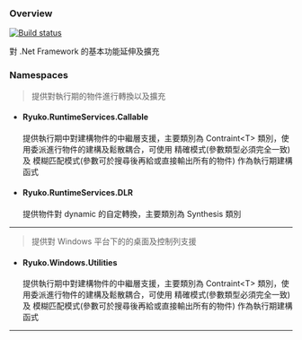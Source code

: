 ﻿### Overview

[![Build status](https://ci.appveyor.com/api/projects/status/q61qn3928e9y8akx?svg=true)](https://ci.appveyor.com/project/0x0001F36D/Ryuko-runtimeservices)

對 .Net Framework 的基本功能延伸及擴充


### Namespaces
    
> 提供對執行期的物件進行轉換以及擴充  

  - #### Ryuko.RuntimeServices.Callable 
    提供執行期中對建構物件的中繼層支援，主要類別為 Contraint\<T> 類別，使用委派進行物件的建構及鬆散耦合，可使用 精確模式(參數類型必須完全一致) 
及 模糊匹配模式(參數可於搜尋後再給或直接輸出所有的物件) 作為執行期建構函式

  - #### Ryuko.RuntimeServices.DLR
    提供物件對 dynamic 的自定轉換，主要類別為 Synthesis 類別
<hr>

> 提供對 Windows 平台下的的桌面及控制列支援

  - #### Ryuko.Windows.Utilities 
    提供執行期中對建構物件的中繼層支援，主要類別為 Contraint\<T> 類別，使用委派進行物件的建構及鬆散耦合，可使用 精確模式(參數類型必須完全一致) 
及 模糊匹配模式(參數可於搜尋後再給或直接輸出所有的物件) 作為執行期建構函式
<hr>



